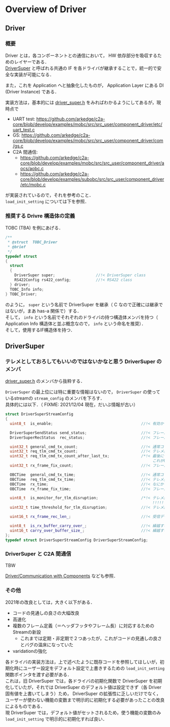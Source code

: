 # Overview of Driver

## Driver
### 概要
Driver とは，各コンポーネントとの通信において， HW 依存部分を吸収するためのレイヤーである．  
[DriverSuper](https://github.com/arkedge/c2a-core/blob/develop/component_driver/driver_super.h) と呼ばれる共通の IF を各ドライバが継承することで，統一的で安全な実装が可能になる．

また，これを Application へと抽象化したものが， Application Layer にある DI (Driver Instance) である．

実装方法は，基本的には [driver_super.h](https://github.com/arkedge/c2a-core/blob/develop/component_driver/driver_super.h) をみればわかるようにしてあるが，現時点で

- UART test: https://github.com/arkedge/c2a-core/blob/develop/examples/mobc/src/src_user/component_driver/etc/uart_test.c
- GS: https://github.com/arkedge/c2a-core/blob/develop/examples/mobc/src/src_user/component_driver/com/gs.c
- C2A 間通信:
    - https://github.com/arkedge/c2a-core/blob/develop/examples/mobc/src/src_user/component_driver/aocs/aobc.c
    - https://github.com/arkedge/c2a-core/blob/develop/examples/subobc/src/src_user/component_driver/etc/mobc.c

が実装されているので，それを参考のこと．  
`load_init_setting` については下を参照．

### 推奨する Drivre 構造体の定義
TOBC (TBA) を例にあげる．

```cpp
/**
 * @struct  TOBC_Driver
 * @brief
 */
typedef struct
{
  struct
  {
    DriverSuper super;                  //!< DriverSuper class
    RS422Config rs422_config;           //!< RS422 class
  } driver;
  TOBC_Info info;
} TOBC_Driver;
```
のように， `super` という名前で DriverSuper を継承（ C なので正確には継承ではないが，まあ has-a 関係で）する．  
そして， `info` という名前でそれぞれのドライバの持つ構造体メンバを持つ（ Application Info 構造体と並ぶ概念なので， `info` という命名を推奨）．  
そして，使用するIF構造体を持つ．


## DriverSuper
### テレメとしておろしてもいいのではないかなと思う DriverSuper のメンバ
[driver_super.h](https://github.com/arkedge/c2a-core/blob/develop/component_driver/driver_super.h) のメンバから抜粋する．

`DriverSuper` の最上位には特に重要な情報はないので， `DriverSuper` の使っているstreamの `stream_config` のメンバを下ろす．  
具体的には以下．（ FIXME: 2021/12/04 現在，だいぶ情報が古い）

```cpp
struct DriverSuperStreamConfig
{
  uint8_t  is_enable;                                       //!< 有効か？  → ONOFFすることがあるのであれば

  DriverSuperSendStatus send_status;                        //!< フレーム送信状況  → 詳細な情報が見れるので必須に近いか？
  DriverSuperRecStatus  rec_status;                         //!< フレーム受信状況  → 詳細な情報が見れるので必須に近いか？

  uint32_t general_cmd_tx_count;                            //!< 通常コマンド送信回数  → 重要度低
  uint32_t req_tlm_cmd_tx_count;                            //!< テレメ要求コマンド送信回数  → 重要度低
  uint32_t req_tlm_cmd_tx_count_after_last_tx;              /*!< 最後にテレメを受信してからのテレメ要求コマンド送信回数  → 重要度低
                                                                 これが0でない場合，テレメが最新ではない可能性がある      */  → 重要度低
  uint32_t rx_frame_fix_count;                              //!< フレーム受信確定回数  → 重要度低

  OBCTime  general_cmd_tx_time;                             //!< 通常コマンド最終送信時刻  → 重要度低？ コンポによりそう
  OBCTime  req_tlm_cmd_tx_time;                             //!< テレメ要求コマンド最終送信時刻  → 重要度低？ コンポによりそう
  OBCTime  rx_time;                                         //!< なにかしらのデータの受信時刻  → 重要度低？ コンポによりそう
  OBCTime  rx_frame_fix_time;                               //!< フレーム確定時刻  → 最後に受信した時間がわかるので必須？

  uint8_t  is_monitor_for_tlm_disruption;                   /*!< テレメ途絶判定をするか？/  → 現時点では未使用だが，将来的には？
                                                                 !!!!! [TODO] この機能は将来実装予定で現在未実装です !!!!! */
  uint32_t time_threshold_for_tlm_disruption;               //!< テレメ途絶判定の閾値 [ms]  → 現時点では未使用だが，将来的には？

  uint16_t rx_frame_rec_len_;                               //!< 受信データフレームの受信済みByte．rx_frame_に対する操作ポインタになる  → 基本的には不要だが，高度なデバッグをしたいなら

  uint8_t  is_rx_buffer_carry_over_;                        //!< 繰越する受信データがあるか？  → 基本的には不要だが，高度なデバッグをしたいなら
  uint16_t carry_over_buffer_size_;                         //!< 繰越する受信データのサイズ  → 基本的には不要だが，高度なデバッグをしたいなら
};
typedef struct DriverSuperStreamConfig DriverSuperStreamConfig;
```


### DriverSuper と C2A 間通信
TBW

[Driver/Communication with Components](../component_driver/communication_with_components.md) なども参照．

### その他
2021年の改良としては，大きく以下がある．
- コードの見通しの良さの大幅改良
- 高速化
- 複数のフレーム定義（＝ヘッダフッタやフレーム長）に対応するためのStreamの新設
    - これまでは定期・非定期で２つあったが，これがコードの見通しの良さとバグの温床になっていた
- varidationの強化

各ドライバの実装方法は，上で述べたように既存コードを参照してほしいが，初期化時にユーザー設定をデフォルト設定で上書きするための `load_init_setting` 関数ポインタを渡す必要がある．  
これは，旧 DriverSuper では，各ドライバの初期化関数で DriverSuper を初期化していたが，それでは DriverSuper のデフォルト値は設定できず（各 Driver 固有値を上書いてしまう）ため， DriverSuper の拡張性に乏しいだけでなく，ユーザーが使わない機能の変数まで明示的に初期化する必要があったことの改良によるものである．  
現 DriverSuper では，デフォルト値がセットされるため，使う機能の変数のみ `load_init_setting` で明示的に初期化すれば良い．
